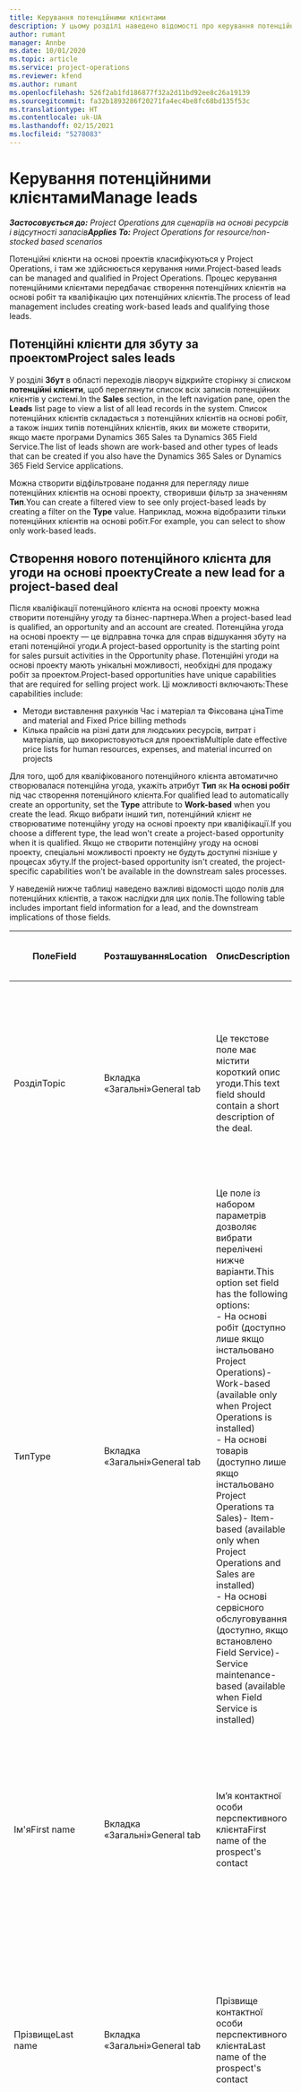 ```yaml
---
title: Керування потенційними клієнтами
description: У цьому розділі наведено відомості про керування потенційними клієнтами на основі проектів.
author: rumant
manager: Annbe
ms.date: 10/01/2020
ms.topic: article
ms.service: project-operations
ms.reviewer: kfend
ms.author: rumant
ms.openlocfilehash: 526f2ab1fd186877f32a2d11bd92ee8c26a19139
ms.sourcegitcommit: fa32b1893286f20271fa4ec4be8fc68bd135f53c
ms.translationtype: HT
ms.contentlocale: uk-UA
ms.lasthandoff: 02/15/2021
ms.locfileid: "5278083"
---
```

# <a name="manage-leads"></a><span data-ttu-id="778aa-103">Керування потенційними клієнтами</span><span class="sxs-lookup"><span data-stu-id="778aa-103">Manage leads</span></span>

<span data-ttu-id="778aa-104">_**Застосовується до:** Project Operations для сценаріїв на основі ресурсів і відсутності запасів_</span><span class="sxs-lookup"><span data-stu-id="778aa-104">_**Applies To:** Project Operations for resource/non-stocked based scenarios_</span></span>

<span data-ttu-id="778aa-105">Потенційні клієнти на основі проектів класифікуються у Project Operations, і там же здійснюється керування ними.</span><span class="sxs-lookup"><span data-stu-id="778aa-105">Project-based leads can be managed and qualified in Project Operations.</span></span> <span data-ttu-id="778aa-106">Процес керування потенційними клієнтами передбачає створення потенційних клієнтів на основі робіт та кваліфікацію цих потенційних клієнтів.</span><span class="sxs-lookup"><span data-stu-id="778aa-106">The process of lead management includes creating work-based leads and qualifying those leads.</span></span> 

## <a name="project-sales-leads"></a><span data-ttu-id="778aa-107">Потенційні клієнти для збуту за проектом</span><span class="sxs-lookup"><span data-stu-id="778aa-107">Project sales leads</span></span>

<span data-ttu-id="778aa-108">У розділі **Збут** в області переходів ліворуч відкрийте сторінку зі списком **потенційні клієнти**, щоб переглянути список всіх записів потенційних клієнтів у системі.</span><span class="sxs-lookup"><span data-stu-id="778aa-108">In the **Sales** section, in the left navigation pane, open the **Leads** list page to view a list of all lead records in the system.</span></span> <span data-ttu-id="778aa-109">Список потенційних клієнтів складається з потенційних клієнтів на основі робіт, а також інших типів потенційних клієнтів, яких ви можете створити, якщо маєте програми Dynamics 365 Sales та Dynamics 365 Field Service.</span><span class="sxs-lookup"><span data-stu-id="778aa-109">The list of leads shown are work-based and other types of leads that can be created if you also have the Dynamics 365 Sales or Dynamics 365 Field Service applications.</span></span>

<span data-ttu-id="778aa-110">Можна створити відфільтроване подання для перегляду лише потенційних клієнтів на основі проекту, створивши фільтр за значенням **Тип**.</span><span class="sxs-lookup"><span data-stu-id="778aa-110">You can create a filtered view to see only project-based leads by creating a filter on the **Type** value.</span></span> <span data-ttu-id="778aa-111">Наприклад, можна відобразити тільки потенційних клієнтів на основі робіт.</span><span class="sxs-lookup"><span data-stu-id="778aa-111">For example, you can select to show only work-based leads.</span></span>

## <a name="create-a-new-lead-for-a-project-based-deal"></a><span data-ttu-id="778aa-112">Створення нового потенційного клієнта для угоди на основі проекту</span><span class="sxs-lookup"><span data-stu-id="778aa-112">Create a new lead for a project-based deal</span></span>

<span data-ttu-id="778aa-113">Після кваліфікації потенційного клієнта на основі проекту можна створити потенційну угоду та бізнес-партнера.</span><span class="sxs-lookup"><span data-stu-id="778aa-113">When a project-based lead is qualified, an opportunity and an account are created.</span></span> <span data-ttu-id="778aa-114">Потенційна угода на основі проекту — це відправна точка для справ відшукання збуту на етапі потенційної угоди.</span><span class="sxs-lookup"><span data-stu-id="778aa-114">A project-based opportunity is the starting point for sales pursuit activities in the Opportunity phase.</span></span> <span data-ttu-id="778aa-115">Потенційні угоди на основі проекту мають унікальні можливості, необхідні для продажу робіт за проектом.</span><span class="sxs-lookup"><span data-stu-id="778aa-115">Project-based opportunities have unique capabilities that are required for selling project work.</span></span> <span data-ttu-id="778aa-116">Ці можливості включають:</span><span class="sxs-lookup"><span data-stu-id="778aa-116">These capabilities include:</span></span>

- <span data-ttu-id="778aa-117">Методи виставлення рахунків Час і матеріал та Фіксована ціна</span><span class="sxs-lookup"><span data-stu-id="778aa-117">Time and material and Fixed Price billing methods</span></span>
- <span data-ttu-id="778aa-118">Кілька прайсів на різні дати для людських ресурсів, витрат і матеріалів, що використовуються для проектів</span><span class="sxs-lookup"><span data-stu-id="778aa-118">Multiple date effective price lists for human resources, expenses, and material incurred on projects</span></span>

<span data-ttu-id="778aa-119">Для того, щоб для кваліфікованого потенційного клієнта автоматично створювалася потенційна угода, укажіть атрибут **Тип** як **На основі робіт** під час створення потенційного клієнта.</span><span class="sxs-lookup"><span data-stu-id="778aa-119">For qualified lead to automatically create an opportunity, set the **Type** attribute to **Work-based** when you create the lead.</span></span> <span data-ttu-id="778aa-120">Якщо вибрати інший тип, потенційний клієнт не створюватиме потенційну угоду на основі проекту при кваліфікації.</span><span class="sxs-lookup"><span data-stu-id="778aa-120">If you choose a different type, the lead won't create a project-based opportunity when it is qualified.</span></span> <span data-ttu-id="778aa-121">Якщо не створити потенційну угоду на основі проекту, спеціальні можливості проекту не будуть доступні пізніше у процесах збуту.</span><span class="sxs-lookup"><span data-stu-id="778aa-121">If the project-based opportunity isn't created, the project-specific capabilities won't be available in the downstream sales processes.</span></span>

<span data-ttu-id="778aa-122">У наведеній нижче таблиці наведено важливі відомості щодо полів для потенційних клієнтів, а також наслідки для цих полів.</span><span class="sxs-lookup"><span data-stu-id="778aa-122">The following table includes important field information for a lead, and the downstream implications of those fields.</span></span>
 
| <span data-ttu-id="778aa-123">**Поле**</span><span class="sxs-lookup"><span data-stu-id="778aa-123">**Field**</span></span> | <span data-ttu-id="778aa-124">**Розташування**</span><span class="sxs-lookup"><span data-stu-id="778aa-124">**Location**</span></span> | <span data-ttu-id="778aa-125">**Опис**</span><span class="sxs-lookup"><span data-stu-id="778aa-125">**Description**</span></span> | <span data-ttu-id="778aa-126">**Вплив на наступні етапи**</span><span class="sxs-lookup"><span data-stu-id="778aa-126">**Downstream impact**</span></span> |
| --- | --- | --- | --- |
| <span data-ttu-id="778aa-127">Розділ</span><span class="sxs-lookup"><span data-stu-id="778aa-127">Topic</span></span> | <span data-ttu-id="778aa-128">Вкладка «Загальні»</span><span class="sxs-lookup"><span data-stu-id="778aa-128">General tab</span></span> | <span data-ttu-id="778aa-129">Це текстове поле має містити короткий опис угоди.</span><span class="sxs-lookup"><span data-stu-id="778aa-129">This text field should contain a short description of the deal.</span></span> | <span data-ttu-id="778aa-130">Тема потенційного клієнта за замовчуванням вважатиметься темою потенційної угоди, іменем цінової пропозиції та сервісного договору проекту.</span><span class="sxs-lookup"><span data-stu-id="778aa-130">The topic of the lead will default as the topic of the Opportunity, and the Name of Quote and Project contract.</span></span> |
| <span data-ttu-id="778aa-131">Тип</span><span class="sxs-lookup"><span data-stu-id="778aa-131">Type</span></span> | <span data-ttu-id="778aa-132">Вкладка «Загальні»</span><span class="sxs-lookup"><span data-stu-id="778aa-132">General tab</span></span> | <span data-ttu-id="778aa-133">Це поле із набором параметрів дозволяє вибрати перелічені нижче варіанти.</span><span class="sxs-lookup"><span data-stu-id="778aa-133">This option set field has the following options:</span></span></br><span data-ttu-id="778aa-134">- На основі робіт (доступно лише якщо інстальовано Project Operations)</span><span class="sxs-lookup"><span data-stu-id="778aa-134">- Work-based (available only when Project Operations is installed)</span></span></br><span data-ttu-id="778aa-135">- На основі товарів (доступно лише якщо інстальовано Project Operations та Sales)</span><span class="sxs-lookup"><span data-stu-id="778aa-135">- Item-based (available only when Project Operations and Sales are installed)</span></span></br><span data-ttu-id="778aa-136">- На основі сервісного обслуговування (доступно, якщо встановлено Field Service)</span><span class="sxs-lookup"><span data-stu-id="778aa-136">- Service maintenance-based (available when Field Service is installed)</span></span> | <span data-ttu-id="778aa-137">Якщо значення цього поля вказано як **На основі робіт** для потенційного клієнта, потенційних клієнт класифікується для створення потенційної угоди на основі проекту.</span><span class="sxs-lookup"><span data-stu-id="778aa-137">When the value of this field is set to **Work-based** on the lead, the lead is qualified to create a Project-based Opportunity.</span></span> <span data-ttu-id="778aa-138">Потенційна угода на основі проекту потрібна для того, щоб дозволити усі спеціальні розширення та функції на основі проекту пізніше у процесі збуту для цієї угоди.</span><span class="sxs-lookup"><span data-stu-id="778aa-138">A project-based opportunity is required to enable all project-specific extensions and functionality in the downstream sales process for this deal.</span></span> |
| <span data-ttu-id="778aa-139">Ім'я</span><span class="sxs-lookup"><span data-stu-id="778aa-139">First name</span></span> | <span data-ttu-id="778aa-140">Вкладка «Загальні»</span><span class="sxs-lookup"><span data-stu-id="778aa-140">General tab</span></span> | <span data-ttu-id="778aa-141">Ім’я контактної особи перспективного клієнта</span><span class="sxs-lookup"><span data-stu-id="778aa-141">First name of the prospect's contact</span></span> | <span data-ttu-id="778aa-142">Після кваліфікації потенційного клієнта створюються бізнес-партнера, контактна особа та потенційна угода.</span><span class="sxs-lookup"><span data-stu-id="778aa-142">When the lead is qualified, an account, contact, and opportunity are created.</span></span> <span data-ttu-id="778aa-143">Ім'я контактної особи буде значенням, що задано тут.</span><span class="sxs-lookup"><span data-stu-id="778aa-143">The first name of the contact is the value set here.</span></span> |
| <span data-ttu-id="778aa-144">Прізвище</span><span class="sxs-lookup"><span data-stu-id="778aa-144">Last name</span></span> | <span data-ttu-id="778aa-145">Вкладка «Загальні»</span><span class="sxs-lookup"><span data-stu-id="778aa-145">General tab</span></span> | <span data-ttu-id="778aa-146">Прізвище контактної особи перспективного клієнта</span><span class="sxs-lookup"><span data-stu-id="778aa-146">Last name of the prospect's contact</span></span> | <span data-ttu-id="778aa-147">Після кваліфікації потенційного клієнта створюються бізнес-партнера, контактна особа та потенційна угода.</span><span class="sxs-lookup"><span data-stu-id="778aa-147">When the lead is qualified, an account, contact, and opportunity are created.</span></span> <span data-ttu-id="778aa-148">Прізвище контактної особи буде значенням, заданим тут.</span><span class="sxs-lookup"><span data-stu-id="778aa-148">The last name of the contact the value set here.</span></span> |
| <span data-ttu-id="778aa-149">Компанія</span><span class="sxs-lookup"><span data-stu-id="778aa-149">Company</span></span> | <span data-ttu-id="778aa-150">Вкладка «Загальні»</span><span class="sxs-lookup"><span data-stu-id="778aa-150">General tab</span></span> | <span data-ttu-id="778aa-151">Назва компанії, у якій працює перспективний клієнт</span><span class="sxs-lookup"><span data-stu-id="778aa-151">Name of the prospect customer's company</span></span> | <span data-ttu-id="778aa-152">Після кваліфікації потенційного клієнта створюються бізнес-партнера, контактна особа та потенційна угода.</span><span class="sxs-lookup"><span data-stu-id="778aa-152">When the lead is qualified, an account, contact, and opportunity are created.</span></span> <span data-ttu-id="778aa-153">Ім'я створеного бізнес-партнера буде значенням, заданим тут.</span><span class="sxs-lookup"><span data-stu-id="778aa-153">The name of the account created the value set here.</span></span> |
| <span data-ttu-id="778aa-154">Валюта</span><span class="sxs-lookup"><span data-stu-id="778aa-154">Currency</span></span> | <span data-ttu-id="778aa-155">Вкладка "Відомості"</span><span class="sxs-lookup"><span data-stu-id="778aa-155">Details tab</span></span> | <span data-ttu-id="778aa-156">Грошова одиниця перспективного клієнта</span><span class="sxs-lookup"><span data-stu-id="778aa-156">Prospect customer's currency</span></span> | <span data-ttu-id="778aa-157">Після кваліфікації потенційного клієнта створюються бізнес-партнера, контактна особа та потенційна угода.</span><span class="sxs-lookup"><span data-stu-id="778aa-157">When the lead is qualified, an account, contact, and opportunity are created.</span></span> <span data-ttu-id="778aa-158">Грошова одиниця створеного бізнес-партнера буде значенням, заданим тут.</span><span class="sxs-lookup"><span data-stu-id="778aa-158">The currency of the account created is the value set here.</span></span> |

## <a name="qualify-a-new-project-based-lead"></a><span data-ttu-id="778aa-159">Кваліфікація нового потенційного клієнта на основі проекту</span><span class="sxs-lookup"><span data-stu-id="778aa-159">Qualify a new project-based lead</span></span>

<span data-ttu-id="778aa-160">Потенційні клієнти, для яких значення **Тип** вказано як **На основі робіт**, називаються потенційними клієнтами на основі проекту.</span><span class="sxs-lookup"><span data-stu-id="778aa-160">Leads that have the **Type** value set to **Work-based** are called project-based leads.</span></span> <span data-ttu-id="778aa-161">Після кваліфікації потенційного клієнта на основі проекту створюються перелічені нижче елементи.</span><span class="sxs-lookup"><span data-stu-id="778aa-161">When a project-based lead is qualified, the following is created:</span></span>

- <span data-ttu-id="778aa-162">Бізнес-партнер, в якому використовується поле **Компанія** з потенційного клієнта.</span><span class="sxs-lookup"><span data-stu-id="778aa-162">An account that uses the **Company** field from the lead.</span></span>
- <span data-ttu-id="778aa-163">Запис контактної особи, зв'язаний з бізнес-партнером на основі значень у полях **Ім'я** і **Прізвище** потенційного клієнта.</span><span class="sxs-lookup"><span data-stu-id="778aa-163">A contact record associated to the account based on the values in the **First Name** and **Last Name** fields on the lead.</span></span>
- <span data-ttu-id="778aa-164">Потенційна угода на основі проекту, в якій для поля **Тип** установлено значення **На основі робіт**.</span><span class="sxs-lookup"><span data-stu-id="778aa-164">A project-based opportunity that has the **Type** field set to **Work-based**.</span></span>

<span data-ttu-id="778aa-165">Докладні відомості про кваліфікування потенційних клієнтів див. у розділі [Кваліфікування або перетворення потенційних клієнтів](https://docs.microsoft.com/dynamics365/sales-enterprise/qualify-lead-convert-opportunity-sales).</span><span class="sxs-lookup"><span data-stu-id="778aa-165">For more detailed information on qualifying leads, see [Qualify or convert leads](https://docs.microsoft.com/dynamics365/sales-enterprise/qualify-lead-convert-opportunity-sales).</span></span>

## <a name="lead-qualification-and-legal-entity-information"></a><span data-ttu-id="778aa-166">Відомості про кваліфікування потенційних клієнтів та юридичні особи</span><span class="sxs-lookup"><span data-stu-id="778aa-166">Lead qualification and legal entity information</span></span> 

<span data-ttu-id="778aa-167">Під час роботи Project Operations у режимі розгортання Project Operations для сценаріїв на основі ресурсів і відсутності запасів, для кожного клієнта та потенційної угоди потребуватиметься набір полів **Відповідальна компанія**.</span><span class="sxs-lookup"><span data-stu-id="778aa-167">When you run Project Operations using the deployment mode, Project Operations for resource/non-stocked based scenarios, each customer and opportunity will require having the **Owning Company** field set.</span></span> <span data-ttu-id="778aa-168">Відповідальна компанія — це юридична особа у вашій організації, яка відповідає за виконання проекту.</span><span class="sxs-lookup"><span data-stu-id="778aa-168">The Owning company is a legal entity in your organization that owns the delivery of the project.</span></span> <span data-ttu-id="778aa-169">Для кожного клієнта або бізнес-партнера з типом зв'язку «клієнт» повинен мати у значенні поля **Відповідальна компанія** юридичну особу, яка підписує договір та веде переговори із клієнтом.</span><span class="sxs-lookup"><span data-stu-id="778aa-169">Each customer, or account with relationship type of customer, must have the **Owning Company** field value set to the legal entity that contracts and negotiates with this customer.</span></span> <span data-ttu-id="778aa-170">Клієнт може належати лише до однієї юридичної особи.</span><span class="sxs-lookup"><span data-stu-id="778aa-170">A customer can only be in one legal entity.</span></span>

<span data-ttu-id="778aa-171">Після кваліфікації потенційного клієнта створені записи клієнта та потенційної угоди матимуть значення поля **Відповідальна компанія**, задане як компанія поточного запису ресурсу користувача, доступного для резервування.</span><span class="sxs-lookup"><span data-stu-id="778aa-171">When a lead is qualified, the customer and opportunity records created will have the **Owning Company** field set to the company of the current user's bookable resource record.</span></span>

<span data-ttu-id="778aa-172">Якщо запис доступного для резервування ресурсу для поточного користувача буде порожнім, то значення поля **Відповідальна компанія** запису користувача використовуватиметься для встановлення значень для замовчуванням для записів користувача та потенційної угоди.</span><span class="sxs-lookup"><span data-stu-id="778aa-172">If the current user's bookable resource record is empty, then the **Owning Company** field value on the user record is used to default on the customer and the opportunity records.</span></span>

## <a name="business-process-flow-for-project-based-deals"></a><span data-ttu-id="778aa-173">Потік бізнес-процесу для угод на основі проектів</span><span class="sxs-lookup"><span data-stu-id="778aa-173">Business process flow for project-based deals</span></span>

<span data-ttu-id="778aa-174">Для угод на основі проектів у Project Operations підтримуються перелічені нижче потоки бізнес-процесів.</span><span class="sxs-lookup"><span data-stu-id="778aa-174">The following business process flows are supported for project-based deals in Project Operations:</span></span>

- <span data-ttu-id="778aa-175">Бізнес-процес з перетворенням потенційного клієнта на потенційну угоду</span><span class="sxs-lookup"><span data-stu-id="778aa-175">Lead to Opportunity business process</span></span>
- <span data-ttu-id="778aa-176">Процес збуту для потенційної угоди</span><span class="sxs-lookup"><span data-stu-id="778aa-176">Opportunity sales process</span></span>

<span data-ttu-id="778aa-177">Бізнес-процес для потенційної угоди має перелічені нижче стадії.</span><span class="sxs-lookup"><span data-stu-id="778aa-177">The Lead to Opportunity business process supports the following stages:</span></span>

| <span data-ttu-id="778aa-178">Назва стадії</span><span class="sxs-lookup"><span data-stu-id="778aa-178">Stage name</span></span> | <span data-ttu-id="778aa-179">Зіставлена сутність</span><span class="sxs-lookup"><span data-stu-id="778aa-179">Mapped entity</span></span> | <span data-ttu-id="778aa-180">Функціональність</span><span class="sxs-lookup"><span data-stu-id="778aa-180">Functionality</span></span> |
| --- | --- | --- |
| <span data-ttu-id="778aa-181">Кваліфікувати</span><span class="sxs-lookup"><span data-stu-id="778aa-181">Qualify</span></span> | <span data-ttu-id="778aa-182">потенційних клієнтів</span><span class="sxs-lookup"><span data-stu-id="778aa-182">Lead</span></span> | <span data-ttu-id="778aa-183">Кваліфікуйте потенційного клієнта, щоб створити бізнес-партнера, контактну особу та потенційну угоду.</span><span class="sxs-lookup"><span data-stu-id="778aa-183">Qualify the lead to create an account, contact, and an opportunity.</span></span> |
| <span data-ttu-id="778aa-184">Розробити</span><span class="sxs-lookup"><span data-stu-id="778aa-184">Develop</span></span> | <span data-ttu-id="778aa-185">потенційних угод</span><span class="sxs-lookup"><span data-stu-id="778aa-185">Opportunity</span></span> | <span data-ttu-id="778aa-186">Розробіть потенційну угоду, щоб додати докладні відомості про супутню роботу, ключові зацікавлені сторони та конкуренцію.</span><span class="sxs-lookup"><span data-stu-id="778aa-186">Develop the opportunity to add more information on the work involved, key stakeholders, and competition.</span></span> |
| <span data-ttu-id="778aa-187">Запропонувати</span><span class="sxs-lookup"><span data-stu-id="778aa-187">Propose</span></span> | <span data-ttu-id="778aa-188">потенційних угод</span><span class="sxs-lookup"><span data-stu-id="778aa-188">Opportunity</span></span> | <span data-ttu-id="778aa-189">Розробіть пропозицію та отримайте схвалення від команди внутрішнього контролю.</span><span class="sxs-lookup"><span data-stu-id="778aa-189">Develop the proposal and get approval from the internal review team.</span></span> |
| <span data-ttu-id="778aa-190">Закриття</span><span class="sxs-lookup"><span data-stu-id="778aa-190">Close</span></span> | <span data-ttu-id="778aa-191">потенційних угод</span><span class="sxs-lookup"><span data-stu-id="778aa-191">Opportunity</span></span> | <span data-ttu-id="778aa-192">Виграйте потенційну угоду, щоб закрити угоду.</span><span class="sxs-lookup"><span data-stu-id="778aa-192">Win the opportunity to close the deal.</span></span> |


[!INCLUDE[footer-include](../includes/footer-banner.md)]